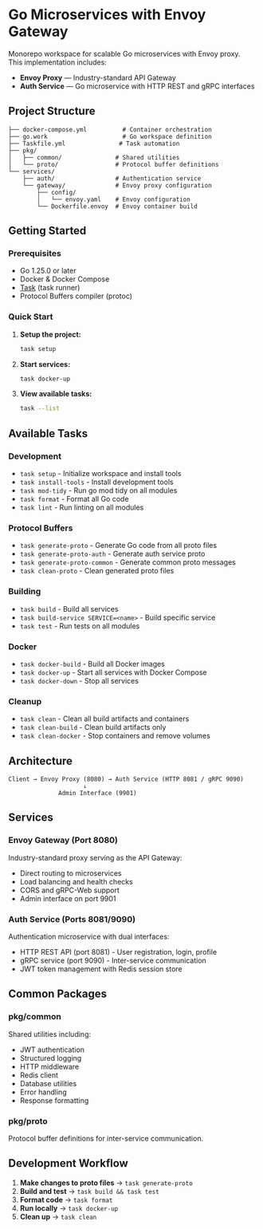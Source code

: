 # Go Microservices with Envoy Gateway

Monorepo workspace for scalable Go microservices with Envoy proxy.  
This implementation includes:
- **Envoy Proxy** — Industry-standard API Gateway
- **Auth Service** — Go microservice with HTTP REST and gRPC interfaces

## Project Structure

```
├── docker-compose.yml          # Container orchestration
├── go.work                     # Go workspace definition
├── Taskfile.yml               # Task automation
├── pkg/
│   ├── common/               # Shared utilities
│   └── proto/                # Protocol buffer definitions
└── services/
    ├── auth/                 # Authentication service
    └── gateway/              # Envoy proxy configuration
        ├── config/
        │   └── envoy.yaml    # Envoy configuration
        └── Dockerfile.envoy  # Envoy container build
```

## Getting Started

### Prerequisites

- Go 1.25.0 or later
- Docker & Docker Compose
- [Task](https://taskfile.dev) (task runner)
- Protocol Buffers compiler (protoc)

### Quick Start

1. **Setup the project:**
   ```bash
   task setup
   ```

2. **Start services:**
   ```bash
   task docker-up
   ```

3. **View available tasks:**
   ```bash
   task --list
   ```

## Available Tasks

### Development

- `task setup` - Initialize workspace and install tools
- `task install-tools` - Install development tools
- `task mod-tidy` - Run go mod tidy on all modules
- `task format` - Format all Go code
- `task lint` - Run linting on all modules

### Protocol Buffers

- `task generate-proto` - Generate Go code from all proto files
- `task generate-proto-auth` - Generate auth service proto
- `task generate-proto-common` - Generate common proto messages
- `task clean-proto` - Clean generated proto files

### Building

- `task build` - Build all services
- `task build-service SERVICE=<name>` - Build specific service
- `task test` - Run tests on all modules

### Docker

- `task docker-build` - Build all Docker images
- `task docker-up` - Start all services with Docker Compose
- `task docker-down` - Stop all services

### Cleanup

- `task clean` - Clean all build artifacts and containers
- `task clean-build` - Clean build artifacts only
- `task clean-docker` - Stop containers and remove volumes

## Architecture

```
Client → Envoy Proxy (8080) → Auth Service (HTTP 8081 / gRPC 9090)
                     ↓
              Admin Interface (9901)
```

## Services

### Envoy Gateway (Port 8080)
Industry-standard proxy serving as the API Gateway:
- Direct routing to microservices
- Load balancing and health checks
- CORS and gRPC-Web support
- Admin interface on port 9901

### Auth Service (Ports 8081/9090)
Authentication microservice with dual interfaces:
- HTTP REST API (port 8081) - User registration, login, profile
- gRPC service (port 9090) - Inter-service communication
- JWT token management with Redis session store

## Common Packages

### pkg/common
Shared utilities including:
- JWT authentication
- Structured logging
- HTTP middleware
- Redis client
- Database utilities
- Error handling
- Response formatting

### pkg/proto
Protocol buffer definitions for inter-service communication.

## Development Workflow

1. **Make changes to proto files** → `task generate-proto`
2. **Build and test** → `task build && task test`
3. **Format code** → `task format`
4. **Run locally** → `task docker-up`
5. **Clean up** → `task clean`
